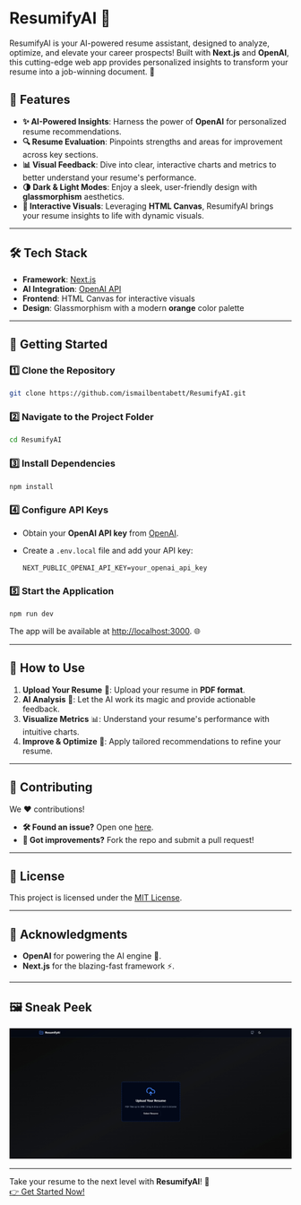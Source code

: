 # ResumifyAI 🚀

ResumifyAI is your AI-powered resume assistant, designed to analyze, optimize, and elevate your career prospects! Built with **Next.js** and **OpenAI**, this cutting-edge web app provides personalized insights to transform your resume into a job-winning document. 🎯

## 🌟 Features

- **✨ AI-Powered Insights**: Harness the power of **OpenAI** for personalized resume recommendations.  
- **🔍 Resume Evaluation**: Pinpoints strengths and areas for improvement across key sections.  
- **📊 Visual Feedback**: Dive into clear, interactive charts and metrics to better understand your resume's performance.  
- **🌗 Dark & Light Modes**: Enjoy a sleek, user-friendly design with **glassmorphism** aesthetics.  
- **🎨 Interactive Visuals**: Leveraging **HTML Canvas**, ResumifyAI brings your resume insights to life with dynamic visuals.

---

## 🛠️ Tech Stack

- **Framework**: [Next.js](https://nextjs.org/)  
- **AI Integration**: [OpenAI API](https://platform.openai.com/)  
- **Frontend**: HTML Canvas for interactive visuals  
- **Design**: Glassmorphism with a modern **orange** color palette  

---

## 🚀 Getting Started

### 1️⃣ Clone the Repository  

```bash
git clone https://github.com/ismailbentabett/ResumifyAI.git
```

### 2️⃣ Navigate to the Project Folder  

```bash
cd ResumifyAI
```

### 3️⃣ Install Dependencies  

```bash
npm install
```

### 4️⃣ Configure API Keys  

- Obtain your **OpenAI API key** from [OpenAI](https://platform.openai.com/).
- Create a `.env.local` file and add your API key:  

  ```env
  NEXT_PUBLIC_OPENAI_API_KEY=your_openai_api_key
  ```

### 5️⃣ Start the Application  

```bash
npm run dev
```

The app will be available at [http://localhost:3000](http://localhost:3000). 🌐  

---

## 🎉 How to Use  

1. **Upload Your Resume** 📄: Upload your resume in **PDF format**.  
2. **AI Analysis** 🤖: Let the AI work its magic and provide actionable feedback.  
3. **Visualize Metrics** 📊: Understand your resume's performance with intuitive charts.  
4. **Improve & Optimize** 🔧: Apply tailored recommendations to refine your resume.

---

## 🤝 Contributing  

We ❤️ contributions!  
- **🛠️ Found an issue?** Open one [here](https://github.com/ismailbentabett/ResumifyAI/issues).  
- **🚀 Got improvements?** Fork the repo and submit a pull request!  

---

## 📜 License  

This project is licensed under the [MIT License](./LICENSE).  

---

## 👏 Acknowledgments  

- **OpenAI** for powering the AI engine 🤖.  
- **Next.js** for the blazing-fast framework ⚡.  

---

## 🖼️ Sneak Peek  

![ResumifyAI](https://raw.githubusercontent.com/ismailbentabett/ResumifyAI/refs/heads/main/public/banner.png)

---

Take your resume to the next level with **ResumifyAI**! 🌟  
[👉 Get Started Now!](http://localhost:3000)
